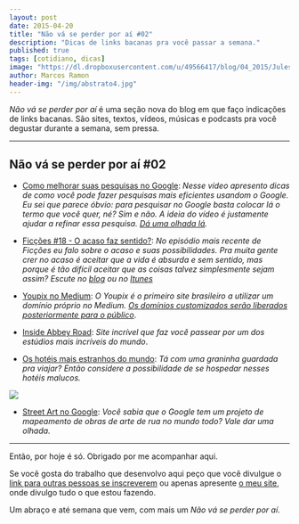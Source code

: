 ```yaml
---
layout: post
date: 2015-04-20
title: "Não vá se perder por aí #02"
description: "Dicas de links bacanas pra você passar a semana."
published: true
tags: [cotidiano, dicas]
image: "https://dl.dropboxusercontent.com/u/49566417/blog/04_2015/Jules-Undersea-Lodge.jpg"
author: Marcos Ramon
header-img: "/img/abstrato4.jpg"
---
```


*Não vá se perder por aí* é uma seção nova do blog em que faço indicações de links bacanas. São sites, textos, vídeos, músicas e podcasts pra você degustar durante a semana, sem pressa.

---

## Não vá se perder por aí #02

- [Como melhorar suas pesquisas no Google](http://www.marcosramon.net/blog/como-melhorar-suas-pesquisas-no-google): <i>Nesse vídeo apresento dicas de como você pode fazer pesquisas mais eficientes usandom o Google. Eu sei que parece óbvio: para pesquisar no Google basta colocar lá o termo que você quer, né? Sim e não. A ideia do vídeo é justamente ajudar a refinar essa pesquisa. [Dá uma olhada lá](http://www.marcosramon.net/blog/como-melhorar-suas-pesquisas-no-google).</i>

- [Ficções #18 - O acaso faz sentido?](http://www.marcosramon.net/ficcoes/ficcoes-18-o-acaso-faz-sentido): <i>No episódio mais recente de Ficções eu falo sobre o acaso e suas possibilidades. Pra muita gente crer no acaso é aceitar que a vida é absurda e sem sentido, mas porque é tão difícil aceitar que as coisas talvez simplesmente sejam assim? Escute no [blog](http://www.marcosramon.net/ficcoes/ficcoes-18-o-acaso-faz-sentido) ou no [Itunes](https://itunes.apple.com/br/podcast/ficcoes-marcos-ramon/id967600465?l=en)</i>

- [Youpix no Medium](https://www.youpix.com.br/): <i> O Youpix é o primeiro site brasileiro a utilizar um domínio próprio no Medium. [Os domínios customizados serão liberados posteriormente para o público](https://medium.com/brasil/nosso-primeiro-parceiro-para-dom%C3%ADnios-customizados-3b3a9df16b0c)</i>.

- [Inside Abbey Road](https://insideabbeyroad.withgoogle.com/en): <i>Site incrível que faz você passear por um dos estúdios mais incríveis do mundo</i>.

- [Os hotéis mais estranhos do mundo](http://nomadesdigitais.com/6-hoteis-pelo-mundo-bem-diferentes-do-convencional-para-tornar-sua-viagem-ainda-mais-incrivel/?origem=hypeness#): <i> Tá com uma graninha guardada pra viajar? Então considere a possibilidade de se hospedar nesses hotéis malucos.</i>

<img src="https://dl.dropboxusercontent.com/u/49566417/blog/04_2015/Jules-Undersea-Lodge.jpg">

- [Street Art no Google](https://streetart.withgoogle.com/en/online-exhibitions): <i>Você sabia que o Google tem um projeto de mapeamento de obras de arte de rua no mundo todo? Vale dar uma olhada.</i>

---

Então, por hoje é só. Obrigado por me acompanhar aqui.

Se você gosta do trabalho que desenvolvo aqui peço que você divulgue o [link para outras pessoas se inscreverem](http://eepurl.com/M7pQn) ou apenas apresente [o meu site](http://www.marcosramon.net/), onde divulgo tudo o que estou fazendo.

Um abraço e até semana que vem, com mais um *Não vá se perder por aí*.
